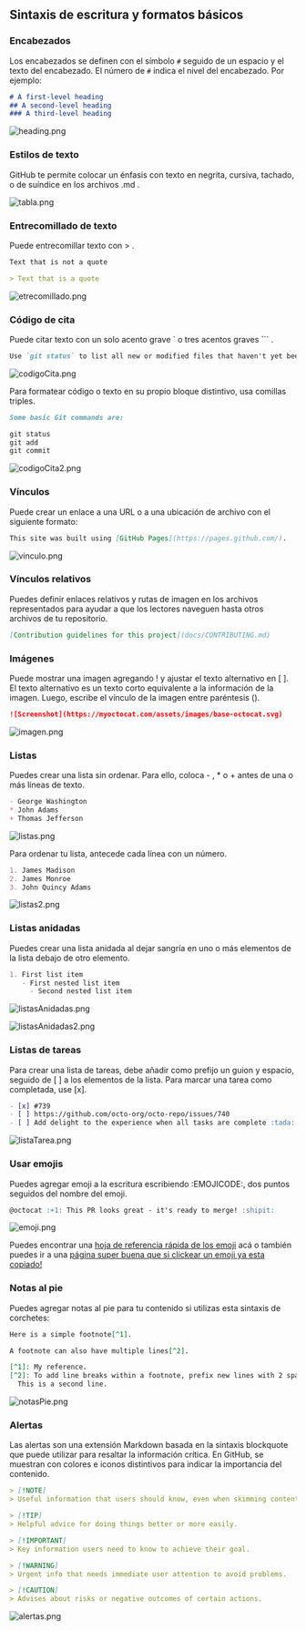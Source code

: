 
## Sintaxis de escritura y formatos básicos

### Encabezados

Los encabezados se definen con el símbolo `#` seguido de un espacio y el texto del encabezado. El número de `#` indica el nivel del encabezado. Por ejemplo:

```markdown
# A first-level heading
## A second-level heading
### A third-level heading
```

![heading.png](../images/encabezados.png)

### Estilos de texto

GitHub te permite colocar un énfasis con texto en negrita, cursiva, tachado, o de suíndice en los archivos .md .

![tabla.png](../images/estiloTexto.png)

### Entrecomillado de texto

Puede entrecomillar texto con > .

```markdown
Text that is not a quote

> Text that is a quote
```

![etrecomillado.png](../images/entrecomillado.png)

### Código de cita

Puede citar texto con un solo acento grave ` o tres acentos graves ``` .

```markdown
Use `git status` to list all new or modified files that haven't yet been committed.
```

![codigoCita.png](../images/cita.png)

Para formatear código o texto en su propio bloque distintivo, usa comillas triples.

```markdown
Some basic Git commands are:

git status
git add
git commit
```

![codigoCita2.png](../images/cita%202.png)

### Vínculos

Puede crear un enlace a una URL o a una ubicación de archivo con el siguiente formato:

```markdown
This site was built using [GitHub Pages](https://pages.github.com/).
```

![vinculo.png](../images/vinculo.png)

### Vínculos relativos

Puedes definir enlaces relativos y rutas de imagen en los archivos representados para ayudar a que los lectores naveguen hasta otros archivos de tu repositorio.

```markdown
[Contribution guidelines for this project](docs/CONTRIBUTING.md)
```

### Imágenes

Puede mostrar una imagen agregando ! y ajustar el texto alternativo en [ ]. El texto alternativo es un texto corto equivalente a la información de la imagen. Luego, escribe el vínculo de la imagen entre paréntesis ().

```markdown
![Screenshot](https://myoctocat.com/assets/images/base-octocat.svg)
```

![imagen.png](../images/imagenes.png)

### Listas

Puedes crear una lista sin ordenar. Para ello, coloca - , *  o +  antes de una o más líneas de texto.

```markdown
- George Washington
* John Adams
+ Thomas Jefferson
```

![listas.png](../images/listas.png)

Para ordenar tu lista, antecede cada línea con un número.

```markdown
1. James Madison
2. James Monroe
3. John Quincy Adams
```
![listas2.png](../images/listas2.png)

### Listas anidadas

Puedes crear una lista anidada al dejar sangría en uno o más elementos de la lista debajo de otro elemento.

```markdown
1. First list item
   - First nested list item
     - Second nested list item
```

![listasAnidadas.png](../images/listasAnidadas.png)

![listasAnidadas2.png](../images/listasAnidadas2.png)

### Listas de tareas

Para crear una lista de tareas, debe añadir como prefijo un guion y espacio, seguido de [ ] a los elementos de la lista. Para marcar una tarea como completada, use [x].

```markdown
- [x] #739
- [ ] https://github.com/octo-org/octo-repo/issues/740
- [ ] Add delight to the experience when all tasks are complete :tada:
```

![listaTarea.png](../images/listaTarea.png)

### Usar emojis

Puedes agregar emoji a la escritura escribiendo :EMOJICODE:, dos puntos seguidos del nombre del emoji.

```markdown
@octocat :+1: This PR looks great - it's ready to merge! :shipit:
```

![emoji.png](../images/emojis.png)

Puedes encontrar una [hoja de referencia rápida de los emoji](https://github.com/ikatyang/emoji-cheat-sheet/blob/master/README.md) acá o también puedes ir a una [página super buena que si clickear un emoji ya esta copiado!](https://emojikeyboard.top/es/)

### Notas al pie

Puedes agregar notas al pie para tu contenido si utilizas esta sintaxis de corchetes:

```markdown
Here is a simple footnote[^1].

A footnote can also have multiple lines[^2].

[^1]: My reference.
[^2]: To add line breaks within a footnote, prefix new lines with 2 spaces.
  This is a second line.
```

![notasPie.png](../images/notaPie.png)

### Alertas

Las alertas son una extensión Markdown basada en la sintaxis blockquote que puede utilizar para resaltar la información crítica. En GitHub, se muestran con colores e iconos distintivos para indicar la importancia del contenido.

```markdown
> [!NOTE]
> Useful information that users should know, even when skimming content.

> [!TIP]
> Helpful advice for doing things better or more easily.

> [!IMPORTANT]
> Key information users need to know to achieve their goal.

> [!WARNING]
> Urgent info that needs immediate user attention to avoid problems.

> [!CAUTION]
> Advises about risks or negative outcomes of certain actions.
```

![alertas.png](../images/alertas.png)